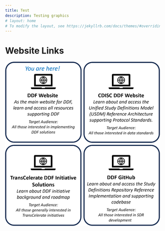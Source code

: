 ```yaml
---
title: Test
description: Testing graphics
# layout: home
# To modify the layout, see https://jekyllrb.com/docs/themes/#overriding-theme-defaults
---
```

# Website Links
<img src="media/images/Website%20Links.png">

<!--map name="image-map"-->
  <!--area target="" alt="DDF Website" title="DDF Website" href="https://transcelerate.github.io/ddf-home/" coords="1,3,973,1028" shape="rect"-->
  <!--area target="" alt="CDISC DDF Website" title="CDISC DDF Website" href="https://www.cdisc.org/ddf" coords="1968,1029,996,3" shape="rect"-->
  <!--area target="" alt="TransCelerate DDF Initiative Solutions" title="TransCelerate DDF Initiative Solutions" href="https://www.transceleratebiopharmainc.com/initiatives/digital-data-flow/" coords="996,2083,3,1049" shape="rect"-->
  <!--area target="" alt="DDF GitHub" title="DDF GitHub" href="https://github.com/transcelerate" coords="1965,2083,999,1050" shape="rect"-->
<!--/map-->
